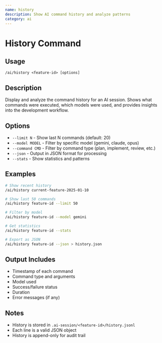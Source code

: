 ```yaml
---
name: history
description: Show AI command history and analyze patterns
category: ai
---
```


# History Command

## Usage
```
/ai/history <feature-id> [options]
```

## Description
Display and analyze the command history for an AI session. Shows what commands were executed, which models were used, and provides insights into the development workflow.

## Options
- `--limit N` - Show last N commands (default: 20)
- `--model MODEL` - Filter by specific model (gemini, claude, opus)
- `--command CMD` - Filter by command type (plan, implement, review, etc.)
- `--json` - Output in JSON format for processing
- `--stats` - Show statistics and patterns

## Examples
```bash
# Show recent history
/ai/history current-feature-2025-01-10

# Show last 50 commands
/ai/history feature-id --limit 50

# Filter by model
/ai/history feature-id --model gemini

# Get statistics
/ai/history feature-id --stats

# Export as JSON
/ai/history feature-id --json > history.json
```

## Output Includes
- Timestamp of each command
- Command type and arguments
- Model used
- Success/failure status
- Duration
- Error messages (if any)

## Notes
- History is stored in `.ai-session/<feature-id>/history.jsonl`
- Each line is a valid JSON object
- History is append-only for audit trail